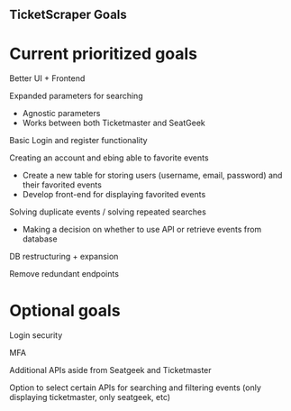 ## TicketScraper Goals

# Current prioritized goals

Better UI + Frontend

Expanded parameters for searching
- Agnostic parameters
- Works between both Ticketmaster and SeatGeek

Basic Login and register functionality

Creating an account and ebing able to favorite events
- Create a new table for storing users (username, email, password) and their favorited events
- Develop front-end for displaying favorited events

Solving duplicate events / solving repeated searches
- Making a decision on whether to use API or retrieve events from database

DB restructuring + expansion

Remove redundant endpoints

# Optional goals

Login security

MFA

Additional APIs aside from Seatgeek and Ticketmaster

Option to select certain APIs for searching and filtering events (only displaying ticketmaster, only seatgeek, etc)

